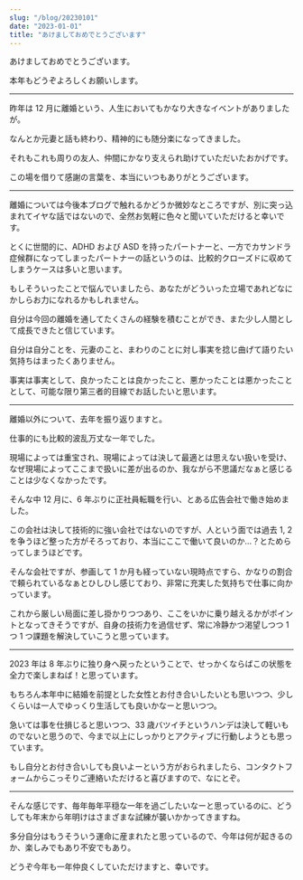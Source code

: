 ```yaml
---
slug: "/blog/20230101"
date: "2023-01-01"
title: "あけましておめでとうございます"
---
```


あけましておめでとうございます。

本年もどうぞよろしくお願いします。

---

昨年は 12 月に離婚という、人生においてもかなり大きなイベントがありましたが。

なんとか元妻と話も終わり、精神的にも随分楽になってきました。

それもこれも周りの友人、仲間にかなり支えられ助けていただいたおかげです。

この場を借りて感謝の言葉を、本当にいつもありがとうございます。

---

離婚については今後本ブログで触れるかどうか微妙なところですが、別に突っ込まれてイヤな話ではないので、全然お気軽に色々と聞いていただけると幸いです。

とくに世間的に、ADHD および ASD を持ったパートナーと、一方でカサンドラ症候群になってしまったパートナーの話というのは、比較的クローズドに収めてしまうケースは多いと思います。

もしそういったことで悩んでいましたら、あなたがどういった立場であれどなにかしらお力になれるかもしれません。

自分は今回の離婚を通してたくさんの経験を積むことができ、また少し人間として成長できたと信じています。

自分は自分ことを、元妻のこと、まわりのことに対し事実を捻じ曲げて語りたい気持ちはまったくありません。

事実は事実として、良かったことは良かったこと、悪かったことは悪かったこととして、可能な限り第三者的目線でお話したいと思います。

---

離婚以外について、去年を振り返りますと。

仕事的にも比較的波乱万丈な一年でした。

現場によっては重宝され、現場によっては決して最適とは思えない扱いを受け、なぜ現場によってここまで扱いに差が出るのか、我ながら不思議だなぁと感じることは少なくなかったです。

そんな中 12 月に、6 年ぶりに正社員転職を行い、とある広告会社で働き始めました。

この会社は決して技術的に強い会社ではないのですが、人という面では過去 1, 2 を争うほど整った方がそろっており、本当にここで働いて良いのか…？とためらってしまうほどです。

そんな会社ですが、参画して 1 か月も経っていない現時点ですら、かなりの割合で頼られているなぁとひしひし感じており、非常に充実した気持ちで仕事に向かっています。

これから厳しい局面に差し掛かりつつあり、ここをいかに乗り越えるかがポイントとなってきそうですが、自身の技術力を過信せず、常に冷静かつ渇望しつつ 1 つ 1 つ課題を解決していこうと思っています。

---

2023 年は 8 年ぶりに独り身へ戻ったということで、せっかくならばこの状態を全力で楽しまねば！と思っています。

もちろん本年中に結婚を前提とした女性とお付き合いしたいとも思いつつ、少しくらいは一人でゆっくり生活しても良いかなーと思いつつ。

急いては事を仕損じると思いつつ、33 歳バツイチというハンデは決して軽いものでないと思うので、今まで以上にしっかりとアクティブに行動しようとも思っています。

もし自分とお付き合いしても良いよーという方がおられましたら、コンタクトフォームからこっそりご連絡いただけると喜びますので、なにとぞ。

---

そんな感じです、毎年毎年平穏な一年を過ごしたいなーと思っているのに、どうしても年末から年明けはさまざまな試練が襲いかかってきますね。

多分自分はもうそういう運命に産まれたと思っているので、今年は何が起きるのか、楽しみでもあり不安でもあり。

どうぞ今年も一年仲良くしていただけますと、幸いです。
